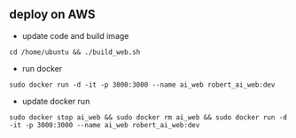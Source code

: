 
## deploy on AWS
* update code and build image
```shell
cd /home/ubuntu && ./build_web.sh
```

* run docker
```shell
sudo docker run -d -it -p 3000:3000 --name ai_web robert_ai_web:dev
```

* update docker run
```shell
sudo docker stop ai_web && sudo docker rm ai_web && sudo docker run -d -it -p 3000:3000 --name ai_web robert_ai_web:dev
```

